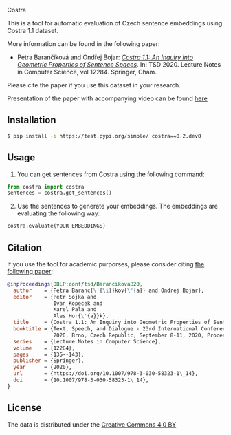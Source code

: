 Costra

This is a tool for automatic evaluation of Czech sentence embeddings using Costra 1.1 dataset.

More information can be found in the following paper:

* Petra Barančíková and Ondřej Bojar: [*Costra 1.1: An Inquiry into Geometric Properties of
    Sentence Spaces*](https://doi.org/10.1007/978-3-030-58323-1_14). In:
    TSD 2020. Lecture Notes in Computer Science, vol 12284. Springer, Cham.

Please cite the paper if you use this dataset in your research.

Presentation of the paper with accompanying video can be found
  [here](https://www.tsdconference.org/tsd2020/hall/paper_html/1075-omakox.php)


## Installation

  ```bash
  $ pip install -i https://test.pypi.org/simple/ costra==0.2.dev0

  ```

## Usage
1. You can get sentences from Costra using the following command:

```python
from costra import costra
sentences = costra.get_sentences()
```

2) Use the sentences to generate your embeddings. The embeddings are evaluating the following way:

```python
costra.evaluate(YOUR_EMBEDDINGS)
```

## Citation

If you use the tool for academic purporses, please consider citing
[the following paper](https://doi.org/10.1007/978-3-030-58323-1_14):

```bib
@inproceedings{DBLP:conf/tsd/BarancikovaB20,
  author    = {Petra Baranc{\'{\i}}kov{\'{a}} and Ondrej Bojar},
  editor    = {Petr Sojka and
               Ivan Kopecek and
               Karel Pala and
               Ales Hor{\'{a}}k},
  title     = {Costra 1.1: An Inquiry into Geometric Properties of Sentence Spaces},
  booktitle = {Text, Speech, and Dialogue - 23rd International Conference, {TSD}
               2020, Brno, Czech Republic, September 8-11, 2020, Proceedings},
  series    = {Lecture Notes in Computer Science},
  volume    = {12284},
  pages     = {135--143},
  publisher = {Springer},
  year      = {2020},
  url       = {https://doi.org/10.1007/978-3-030-58323-1\_14},
  doi       = {10.1007/978-3-030-58323-1\_14},
}
```

## License

The data is distributed under the [Creative Commons 4.0 BY](https://creativecommons.org/licenses/by/4.0/)